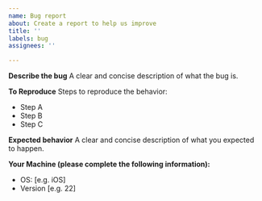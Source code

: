 ```yaml
---
name: Bug report
about: Create a report to help us improve
title: ''
labels: bug
assignees: ''

---
```


**Describe the bug**
A clear and concise description of what the bug is.

**To Reproduce**
Steps to reproduce the behavior:
* Step A
* Step B
* Step C

**Expected behavior**
A clear and concise description of what you expected to happen.

**Your Machine (please complete the following information):**
 - OS: [e.g. iOS]
 - Version [e.g. 22]
